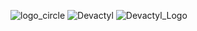 ![logo_circle](https://github.com/Devley-Devs/Devactyl/assets/64340067/bc926cc8-c3b6-4541-8e6b-a716a0265220)
![Devactyl](https://user-images.githubusercontent.com/64340067/199940356-7de35553-cb0b-4862-aace-7c21f160dc51.png)
![Devactyl_Logo](https://github.com/Devley-Devs/Devactyl/assets/64340067/e8c5ab55-35a3-4f9a-83a0-c8a74cc454a7)
